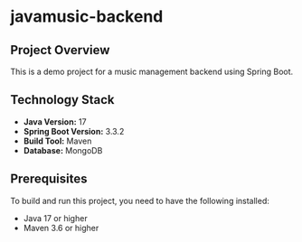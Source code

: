 # javamusic-backend

## Project Overview

This is a demo project for a music management backend using Spring Boot.

## Technology Stack

-   **Java Version:** 17
-   **Spring Boot Version:** 3.3.2
-   **Build Tool:** Maven
-   **Database:** MongoDB

## Prerequisites

To build and run this project, you need to have the following installed:

-   Java 17 or higher
-   Maven 3.6 or higher
